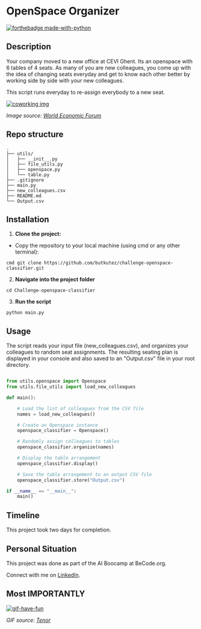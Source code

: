# OpenSpace Organizer
[![forthebadge made-with-python](https://ForTheBadge.com/images/badges/made-with-python.svg)](https://www.python.org/)


## Description

Your company moved to a new office at CEVI Ghent. Its an openspace with 6 tables of 4 seats. As many of you are new colleagues, you come up with the idea of changing seats everyday and get to know each other better by working side by side with your new colleagues. 

This script runs everyday to re-assign everybody to a new seat.

[![coworking img](https://thumbs.dreamstime.com/b/top-view-coworking-people-sitting-together-around-table-business-meeting-young-creative-hipsters-team-analysts-make-114976607.jpg?w=768)](https://www.dreamstime.com/top-view-coworking-people-sitting-together-around-table-business-meeting-young-creative-hipsters-team-analysts-make-image114976607)

*Image source: [World Economic Forum](https://www.dreamstime.com/top-view-coworking-people-sitting-together-around-table-business-meeting-young-creative-hipsters-team-analysts-make-image114976607)*

## Repo structure

```
.
├── utils/
│   ├── __init__.py
│   ├── file_utils.py
│   ├── openspace.py
│   └── table.py
├── .gitignore
├── main.py
├── new_colleagues.csv
├── README.md
└── Output.csv
```
## Installation

1. **Clone the project:**

- Copy the repository to your local machine (using cmd or any other terminal): 

```
cmd git clone https://github.com/butkutez/challenge-openspace-classifier.git

```
2. **Navigate into the project folder**

```
cd Challenge-openspace-classifier
```

3. **Run the script**

```
python main.py

```

## Usage


The script reads your input file (new_colleagues.csv), and organizes your colleagues to random seat assignments. The resulting seating plan is displayed in your console and also saved to an "Output.csv" file in your root directory. 

```python

from utils.openspace import Openspace
from utils.file_utils import load_new_colleagues

def main():

    # Load the list of colleagues from the CSV file
    names = load_new_colleagues()

    # Create an Openspace instance
    openspace_classifier = Openspace()

    # Randomly assign colleagues to tables
    openspace_classifier.organize(names)

    # Display the table arrangement
    openspace_classifier.display()

    # Save the table arrangement to an output CSV file
    openspace_classifier.store("Output.csv")

if __name__ == "__main__":
    main()

```
## Timeline

This project took two days for completion.

## Personal Situation
This project was done as part of the AI Boocamp at BeCode.org. 

Connect with me on [LinkedIn](https://www.linkedin.com/in/zivile-butkute/).

## Most IMPORTANTLY

[![gif-have-fun](https://media.tenor.com/zsU8anCyoSIAAAAM/dance-maracas.gif)](https://tenor.com/en-GB/view/dance-maracas-shake-mexican-joe-manganiello-gif-14899381370080108834)

*GIF source: [Tenor](https://tenor.com/en-GB/view/dance-maracas-shake-mexican-joe-manganiello-gif-14899381370080108834)*